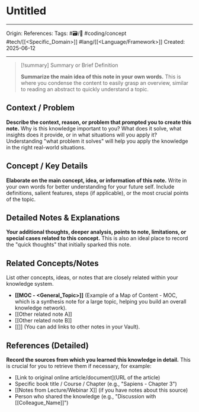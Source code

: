 # Untitled
---
Origin:
References:
Tags: #🗃/🌻 #coding/concept #tech/[[<Specific_Domain>]] #lang/[[<Language/Framework>]]
Created: 2025-06-12

---
> [!summary] Summary or Brief Definition
>
> **Summarize the main idea of this note in your own words.** This is where you condense the content to easily grasp an overview, similar to reading an abstract to quickly understand a topic.
## Context / Problem
**Describe the context, reason, or problem that prompted you to create this note.** Why is this knowledge important to you? What does it solve, what insights does it provide, or in what situations will you apply it? Understanding "what problem it solves" will help you apply the knowledge in the right real-world situations.
## Concept / Key Details
**Elaborate on the main concept, idea, or information of this note.** Write in your own words for better understanding for your future self. Include definitions, salient features, steps (if applicable), or the most crucial points of the topic.
## Detailed Notes & Explanations
**Your additional thoughts, deeper analysis, points to note, limitations, or special cases related to this concept.** This is also an ideal place to record the "quick thoughts" that initially sparked this note.
## Related Concepts/Notes
List other concepts, ideas, or notes that are closely related within your knowledge system.
*   **[[MOC - <General_Topic>]]** (Example of a Map of Content - MOC, which is a synthesis note for a large topic, helping you build an overall knowledge network).
*   [[Other related note A]]
*   [[Other related note B]]
*   [[]] (You can add links to other notes in your Vault).
## References (Detailed)
**Record the sources from which you learned this knowledge in detail.** This is crucial for you to retrieve them if necessary, for example:
*   [Link to original online article/document](URL of the article)
*   Specific book title / Course / Chapter (e.g., "Sapiens - Chapter 3")
*   [[Notes from Lecture/Webinar X]] (if you have notes about this source)
*   Person who shared the knowledge (e.g., "Discussion with [[Colleague_Name]]")
